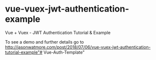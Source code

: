 # vue-vuex-jwt-authentication-example

Vue + Vuex - JWT Authentication Tutorial & Example

To see a demo and further details go to http://jasonwatmore.com/post/2018/07/06/vue-vuex-jwt-authentication-tutorial-example"# Vue-Auth-Template" 

